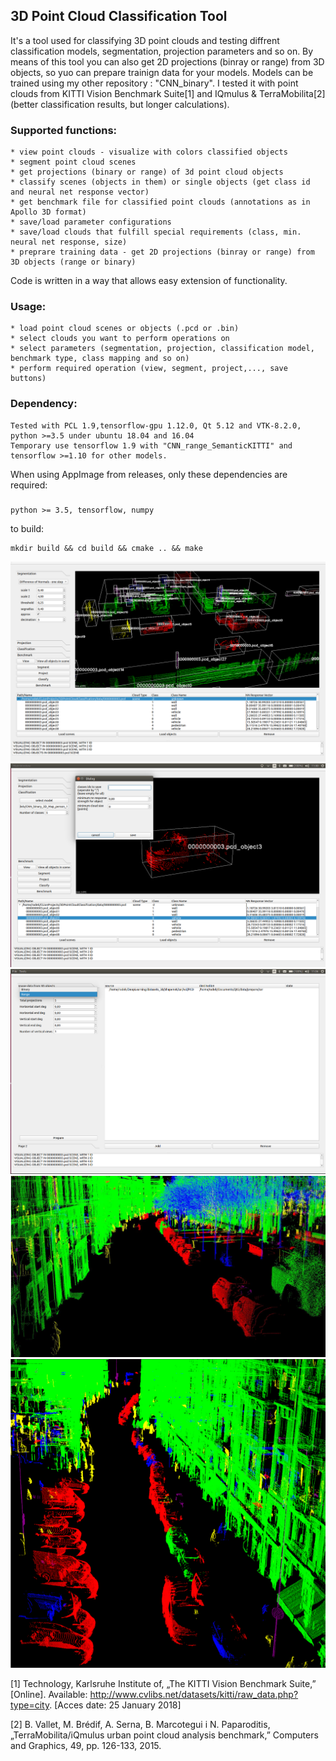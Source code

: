 ## 3D Point Cloud Classification Tool

It's a tool used for classifying 3D point clouds and testing diffrent classification models, segmentation, projection parameters and so on. By means of this tool you can also get 2D projections (binray or range) from 3D objects, so yuo can prepare trainign data for your models. Models can be trained using my other repository : "CNN_binary".
I tested it with point clouds from KITTI Vision Benchmark Suite[1] and IQmulus & TerraMobilita[2] (better classification results, but longer calculations).  

### Supported functions:
	* view point clouds - visualize with colors classified objects 
	* segment point cloud scenes
	* get projections (binary or range) of 3d point cloud objects
	* classify scenes (objects in them) or single objects (get class id and neural net response vector)
	* get benchmark file for classified point clouds (annotations as in Apollo 3D format)
	* save/load parameter configurations
	* save/load clouds that fulfill special requirements (class, min. neural net response, size)
	* preprare training data - get 2D projections (binray or range) from 3D objects (range or binary) 

Code is written in a way that allows easy extension of functionality.

### Usage:
	* load point cloud scenes or objects (.pcd or .bin)
	* select clouds you want to perform operations on
	* select parameters (segmentation, projection, classification model, benchmark type, class mapping and so on)
	* perform required operation (view, segment, project,..., save buttons)

### Dependency:
	Tested with PCL 1.9,tensorflow-gpu 1.12.0, Qt 5.12 and VTK-8.2.0, python >=3.5 under ubuntu 18.04 and 16.04
	Temporary use tensorflow 1.9 with "CNN_range_SemanticKITTI" and tensorflow >=1.10 for other models. 
When using AppImage from releases, only these dependencies are required:
###     
	python >= 3.5, tensorflow, numpy
	
to build:
```
mkdir build && cd build && cmake .. && make
```
	
![Alt text](screenshots/3DPointCloudClassification_screenshot.png "Optional Title")
![Alt text](screenshots/3DPointCloudClassification_screenshot_1.png "Optional Title")
![Alt text](screenshots/3DPointCloudClassification_screenshot_2.png "Optional Title")
![Alt text](screenshots/classification_result_IQ&T.png "Classification result IQmulus & TerraMobilita dataset")
![Alt text](screenshots/classification_result_IQ&T_1.png "Classification result IQmulus & TerraMobilita dataset")


[1] Technology, Karlsruhe Institute of, „The KITTI Vision Benchmark Suite,” [Online].
Available: http://www.cvlibs.net/datasets/kitti/raw_data.php?type=city. [Acces date: 25 January 2018]

[2] B. Vallet, M. Brédif, A. Serna, B. Marcotegui i N. Paparoditis, „TerraMobilita/iQmulus
urban point cloud analysis benchmark,” Computers and Graphics, 49, pp. 126-133, 2015.

